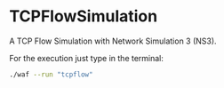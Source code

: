 # TCPFlowSimulation
A TCP Flow Simulation with Network Simulation 3 (NS3).

For the execution just type in the terminal:
```bash
./waf --run "tcpflow"
```
